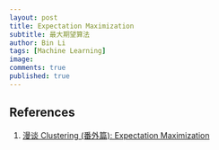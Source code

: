```yaml
---
layout: post
title: Expectation Maximization
subtitle: 最大期望算法
author: Bin Li
tags: [Machine Learning]
image: 
comments: true
published: true
---
```




## References
1. [漫谈 Clustering (番外篇): Expectation Maximization](http://blog.pluskid.org/?p=81)